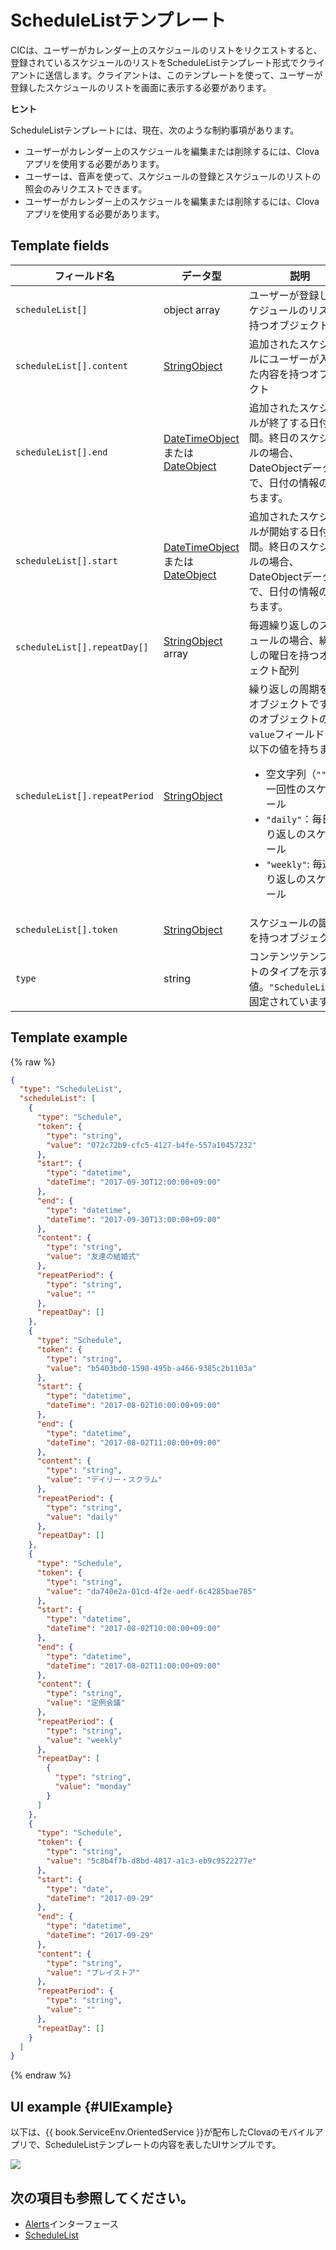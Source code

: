 # ScheduleListテンプレート
CICは、ユーザーがカレンダー上のスケジュールのリストをリクエストすると、登録されているスケジュールのリストをScheduleListテンプレート形式でクライアントに送信します。クライアントは、このテンプレートを使って、ユーザーが登録したスケジュールのリストを画面に表示する必要があります。

<div class="tip">
<p><strong>ヒント</strong></p>
<p>ScheduleListテンプレートには、現在、次のような制約事項があります。</p>
<ul>
  <li>ユーザーがカレンダー上のスケジュールを編集または削除するには、Clovaアプリを使用する必要があります。</li>
  <li>ユーザーは、音声を使って、スケジュールの登録とスケジュールのリストの照会のみリクエストできます。</li>
  <li>ユーザーがカレンダー上のスケジュールを編集または削除するには、Clovaアプリを使用する必要があります。</li>
</ul>
</div>

## Template fields

| フィールド名       | データ型    | 説明                     |
|---------------|---------|-----------------------------|
| `scheduleList[]`        | object array | ユーザーが登録したスケジュールのリストを持つオブジェクト配列   |
| `scheduleList[].content`       | [StringObject](/Develop/References/ContentTemplates/Shared_Objects.md#StringObject)     | 追加されたスケジュールにユーザーが入力した内容を持つオブジェクト |
| `scheduleList[].end`           | [DateTimeObject](/Develop/References/ContentTemplates/Shared_Objects.md#DateTimeObject)または[DateObject](/Develop/References/ContentTemplates/Shared_Objects.md#DateObject)  | 追加されたスケジュールが終了する日付と時間。終日のスケジュールの場合、DateObjectデータ型で、日付の情報のみ持ちます。 |
| `scheduleList[].start`         | [DateTimeObject](/Develop/References/ContentTemplates/Shared_Objects.md#DateTimeObject)または[DateObject](/Develop/References/ContentTemplates/Shared_Objects.md#DateObject)  | 追加されたスケジュールが開始する日付と時間。終日のスケジュールの場合、DateObjectデータ型で、日付の情報のみ持ちます。 |
| `scheduleList[].repeatDay[]`     | [StringObject](/Develop/References/ContentTemplates/Shared_Objects.md#StringObject) array | 毎週繰り返しのスケジュールの場合、繰り返しの曜日を持つオブジェクト配列 |
| `scheduleList[].repeatPeriod`  | [StringObject](/Develop/References/ContentTemplates/Shared_Objects.md#StringObject)     | 繰り返しの周期を持つオブジェクトです。このオブジェクトの`value`フィールドは、以下の値を持ちます。<ul><li>空文字列（<code>""</code>）：一回性のスケジュール</li><li><code>"daily"</code>：毎日繰り返しのスケジュール</li><li><code>"weekly"</code>: 毎週繰り返しのスケジュール</li></ul> |
| `scheduleList[].token`         | [StringObject](/Develop/References/ContentTemplates/Shared_Objects.md#StringObject)     | スケジュールの識別子を持つオブジェクト  |
| `type`        | string                                                                              | コンテンツテンプレートのタイプを示す値。`"ScheduleList"`に固定されています。             |

## Template example

{% raw %}

```json
{
  "type": "ScheduleList",
  "scheduleList": [
    {
      "type": "Schedule",
      "token": {
        "type": "string",
        "value": "072c72b9-cfc5-4127-b4fe-557a10457232"
      },
      "start": {
        "type": "datetime",
        "dateTime": "2017-09-30T12:00:00+09:00"
      },
      "end": {
        "type": "datetime",
        "dateTime": "2017-09-30T13:00:00+09:00"
      },
      "content": {
        "type": "string",
        "value": "友達の結婚式"
      },
      "repeatPeriod": {
        "type": "string",
        "value": ""
      },
      "repeatDay": []
    },
    {
      "type": "Schedule",
      "token": {
        "type": "string",
        "value": "b5403bd0-1598-495b-a466-9385c2b1103a"
      },
      "start": {
        "type": "datetime",
        "dateTime": "2017-08-02T10:00:00+09:00"
      },
      "end": {
        "type": "datetime",
        "dateTime": "2017-08-02T11:00:00+09:00"
      },
      "content": {
        "type": "string",
        "value": "デイリー・スクラム"
      },
      "repeatPeriod": {
        "type": "string",
        "value": "daily"
      },
      "repeatDay": []
    },
    {
      "type": "Schedule",
      "token": {
        "type": "string",
        "value": "da740e2a-01cd-4f2e-aedf-6c4285bae785"
      },
      "start": {
        "type": "datetime",
        "dateTime": "2017-08-02T10:00:00+09:00"
      },
      "end": {
        "type": "datetime",
        "dateTime": "2017-08-02T11:00:00+09:00"
      },
      "content": {
        "type": "string",
        "value": "定例会議"
      },
      "repeatPeriod": {
        "type": "string",
        "value": "weekly"
      },
      "repeatDay": [
        {
          "type": "string",
          "value": "monday"
        }
      ]
    },
    {
      "type": "Schedule",
      "token": {
        "type": "string",
        "value": "5c8b4f7b-d8bd-4817-a1c3-eb9c9522277e"
      },
      "start": {
        "type": "date",
        "dateTime": "2017-09-29"
      },
      "end": {
        "type": "datetime",
        "dateTime": "2017-09-29"
      },
      "content": {
        "type": "string",
        "value": "プレイストア"
      },
      "repeatPeriod": {
        "type": "string",
        "value": ""
      },
      "repeatDay": []
    }
  ]
}
```

{% endraw %}

## UI example {#UIExample}

以下は、{{ book.ServiceEnv.OrientedService }}が配布したClovaのモバイルアプリで、ScheduleListテンプレートの内容を表したUIサンプルです。

![](/Develop/Assets/Images/Content_Template-ScheduleList.png)

## 次の項目も参照してください。
* [Alerts](/Develop/References/MessageInterfaces/Alerts.md)インターフェース
* [ScheduleList](/Develop/References/ContentTemplates/ScheduleList.md)
